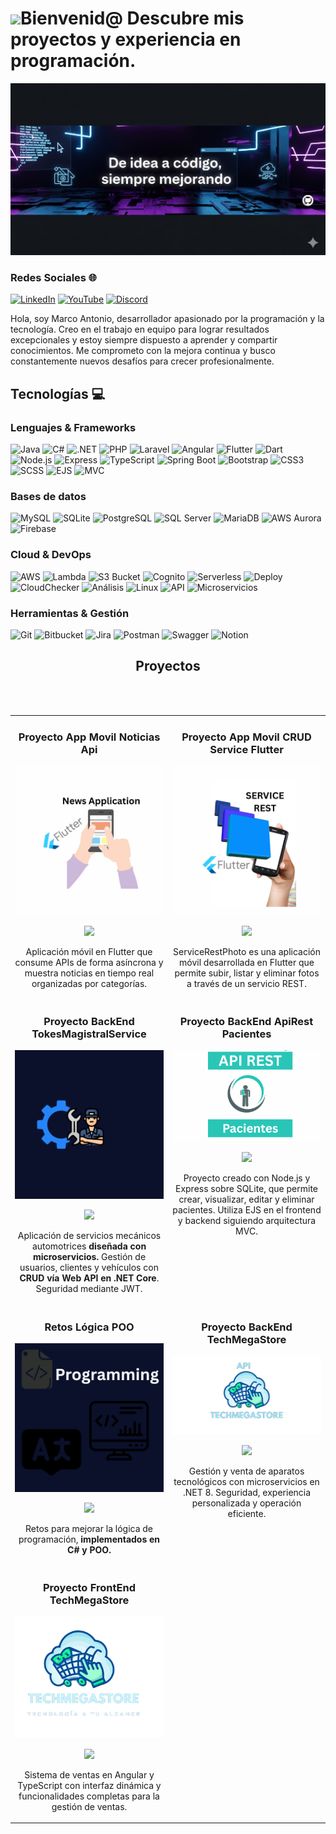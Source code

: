 # <img src="https://media1.giphy.com/media/v1.Y2lkPTc5MGI3NjExcDVuNmxhYzh2MXM0c3F5OWNxNm5tOWJpNGVja2Zka3pmdmd2NTRtZyZlcD12MV9pbnRlcm5hbF9naWZfYnlfaWQmY3Q9cw/5eLDrEaRGHegx2FeF2/giphy.gif" width="150"/>Bienvenid@ Descubre mis proyectos y experiencia en programación.
![Banner de marcoDev](banner-codeDm.png)
<!-- # <img src="https://media.giphy.com/media/lGhBlBMIN2XsEteTN3/giphy.gif" width="150"/>Bienvenid@ a mi GitHub. Soy Marco A. Hernández, descubre mis proyectos y experiencia en programación.
![Banner de marcoDev](banner-codeDm.png) -->
### Redes Sociales 🌐
[![LinkedIn](https://img.shields.io/badge/LinkedIn-%230077B5.svg?style=for-the-badge&logo=linkedin&logoColor=white)](https://www.linkedin.com/in/marco-antonio-santiago-hernandez-636180265/)
[![YouTube](https://img.shields.io/badge/YouTube-%23FF0000.svg?style=for-the-badge&logo=youtube&logoColor=white)](https://www.youtube.com/)
[![Discord](https://img.shields.io/badge/Discord-%235865F2.svg?style=for-the-badge&logo=discord&logoColor=white)](https://discord.com/)

Hola, soy Marco Antonio, desarrollador apasionado por la programación y la tecnología. Creo en el trabajo en equipo para lograr resultados excepcionales y estoy siempre dispuesto a aprender y compartir conocimientos. Me comprometo con la mejora continua y busco constantemente nuevos desafíos para crecer profesionalmente.



## Tecnologías 💻

### Lenguajes & Frameworks
![Java](https://img.shields.io/badge/java-%23ED8B00.svg?style=for-the-badge&logo=openjdk&logoColor=white)
![C#](https://img.shields.io/badge/C%23-%23239120.svg?style=for-the-badge&logo=c-sharp&logoColor=white)
![.NET](https://img.shields.io/badge/.NET-%230078D7.svg?style=for-the-badge&logo=.net&logoColor=white)
![PHP](https://img.shields.io/badge/php-%23777BB4.svg?style=for-the-badge&logo=php&logoColor=white)
![Laravel](https://img.shields.io/badge/laravel-%23FF2D20.svg?style=for-the-badge&logo=laravel&logoColor=white)
![Angular](https://img.shields.io/badge/angular-%23DD0031.svg?style=for-the-badge&logo=angular&logoColor=white)
![Flutter](https://img.shields.io/badge/flutter-%2302569B.svg?style=for-the-badge&logo=flutter&logoColor=white)
![Dart](https://img.shields.io/badge/dart-%230175C2.svg?style=for-the-badge&logo=dart&logoColor=white)
![Node.js](https://img.shields.io/badge/node.js-%23339933.svg?style=for-the-badge&logo=node.js&logoColor=white)
![Express](https://img.shields.io/badge/express-%23404d59.svg?style=for-the-badge)
![TypeScript](https://img.shields.io/badge/typescript-%23007ACC.svg?style=for-the-badge&logo=typescript&logoColor=white)
![Spring Boot](https://img.shields.io/badge/springboot-%236DB33F.svg?style=for-the-badge&logo=spring&logoColor=white)
![Bootstrap](https://img.shields.io/badge/bootstrap-%23563D7C.svg?style=for-the-badge&logo=bootstrap&logoColor=white)
![CSS3](https://img.shields.io/badge/css3-%231572B6.svg?style=for-the-badge&logo=css3&logoColor=white)
![SCSS](https://img.shields.io/badge/sass-%23CC6699.svg?style=for-the-badge&logo=sass&logoColor=white)
![EJS](https://img.shields.io/badge/EJS-%23A91E50.svg?style=for-the-badge)
![MVC](https://img.shields.io/badge/MVC-%23FF8800.svg?style=for-the-badge)

### Bases de datos
![MySQL](https://img.shields.io/badge/mysql-%2300f.svg?style=for-the-badge&logo=mysql&logoColor=white)
![SQLite](https://img.shields.io/badge/sqlite-%23007A8A.svg?style=for-the-badge&logo=sqlite&logoColor=white)
![PostgreSQL](https://img.shields.io/badge/postgresql-%23336791.svg?style=for-the-badge&logo=postgresql&logoColor=white)
![SQL Server](https://img.shields.io/badge/SQLServer-%238C1D40.svg?style=for-the-badge&logo=microsoftsqlserver&logoColor=white)
![MariaDB](https://img.shields.io/badge/mariadb-%234479A1.svg?style=for-the-badge&logo=mariadb&logoColor=white)
![AWS Aurora](https://img.shields.io/badge/AWS_Aurora-%23FF9900.svg?style=for-the-badge)
![Firebase](https://img.shields.io/badge/firebase-%23FFCA28.svg?style=for-the-badge&logo=firebase&logoColor=black)

### Cloud & DevOps
![AWS](https://img.shields.io/badge/AWS-%23FF9900.svg?style=for-the-badge&logo=amazon-aws&logoColor=white)
![Lambda](https://img.shields.io/badge/AWS_Lambda-%234000B5.svg?style=for-the-badge&logo=aws-lambda&logoColor=white)
![S3 Bucket](https://img.shields.io/badge/AWS_S3-%232E7D32.svg?style=for-the-badge)
![Cognito](https://img.shields.io/badge/AWS_Cognito-%2300BFFF.svg?style=for-the-badge)
![Serverless](https://img.shields.io/badge/Serverless-%23F0DB4F.svg?style=for-the-badge)
![Deploy](https://img.shields.io/badge/Deploy-%2333AAFF.svg?style=for-the-badge)
![CloudChecker](https://img.shields.io/badge/CloudChecker-%23FF8800.svg?style=for-the-badge)
![Análisis](https://img.shields.io/badge/Análisis-%23E91E63.svg?style=for-the-badge)
![Linux](https://img.shields.io/badge/Linux-%23000000.svg?style=for-the-badge&logo=linux&logoColor=white)
![API](https://img.shields.io/badge/API-%23007ACC.svg?style=for-the-badge)
![Microservicios](https://img.shields.io/badge/Microservicios-%23FF8800.svg?style=for-the-badge)

### Herramientas & Gestión
![Git](https://img.shields.io/badge/git-%23F05033.svg?style=for-the-badge&logo=git&logoColor=white)
![Bitbucket](https://img.shields.io/badge/Bitbucket-%23001F53.svg?style=for-the-badge&logo=bitbucket&logoColor=white)
![Jira](https://img.shields.io/badge/jira-%23007ACC.svg?style=for-the-badge&logo=jira&logoColor=white)
![Postman](https://img.shields.io/badge/postman-%23FF6C37.svg?style=for-the-badge&logo=postman&logoColor=white)
![Swagger](https://img.shields.io/badge/swagger-%23EDEDED.svg?style=for-the-badge&logo=swagger&logoColor=85EA2D)
![Notion](https://img.shields.io/badge/Notion-%23000000.svg?style=for-the-badge&logo=notion&logoColor=white)


<h2 align="center">Proyectos</h2>
<br><br>

<table width="100%">
  <!-- Fila 0 -->
<!-- Fila Flutter -->
<tr>
  <td width="50%" valign="top" align="center">
    <h3>Proyecto App Movil Noticias Api</h3>
    <a href="flutter-news.png" target="_blank">
      <img src="flutter-news.png" width="100%" alt="Proyecto App Movil Flutter">
    </a>
    <p>
      <a href="https://github.com/MarcoAntonioSantiagoHz/appNewsFlutter/tree/master" target="_blank">
        <img src="https://img.shields.io/badge/CÓDIGO-ff9?style=for-the-badge&logo=github&logoColor=black">
      </a>
    </p>
    <p>
      Aplicación móvil en Flutter que consume APIs de forma asíncrona y muestra noticias en tiempo real organizadas por categorías.
    </p>
  </td>

  <td width="50%" valign="top" align="center">
    <h3>Proyecto App Movil CRUD Service Flutter</h3>
    <a href="flutter.png" target="_blank">
      <img src="flutter.png" width="100%" alt="Proyecto App Movil Flutter">
    </a>
    <p>
      <a href="https://github.com/MarcoAntonioSantiagoHz/ServiceRestPhoto" target="_blank">
        <img src="https://img.shields.io/badge/CÓDIGO-ff9?style=for-the-badge&logo=github&logoColor=black">
      </a>
    </p>
    <p>
      ServiceRestPhoto es una aplicación móvil desarrollada en Flutter que permite subir, listar y eliminar fotos a través de un servicio REST.
    </p>
  </td>
</tr>


  <!-- Fila 2 -->
  <tr>
    <td width="50%" valign="top" align="center">
      <h3>Proyecto BackEnd TokesMagistralService</h3>
      <a href="toks.png" target="_blank">
        <img src="toks.png" width="100%" alt="Proyecto BackEnd TokesMagistralService">
      </a>
      <p>
        <a href="https://github.com/MarcoAntonioSantiagoHz/BackMechanicalServiceTMS-" target="_blank">
          <img src="https://img.shields.io/badge/CÓDIGO-ff9?style=for-the-badge&logo=github&logoColor=black">
        </a>
      </p>
      <p>
        Aplicación de servicios mecánicos automotrices <strong>diseñada con microservicios.</strong> Gestión de usuarios, clientes y vehículos con <strong>CRUD vía Web API en .NET Core</strong>. Seguridad mediante JWT.
      </p>
    </td>
    <td width="50%" valign="top" align="center">
      <h3>Proyecto BackEnd ApiRest Pacientes</h3>
      <a href="apiNode.png" target="_blank">
        <img src="apiNode.png" width="100%" alt="Proyecto BackEnd ApiRest">
      </a>
      <p>
        <a href="https://github.com/MarcoAntonioSantiagoHz/API-Rest-Patient" target="_blank">
          <img src="https://img.shields.io/badge/CÓDIGO-ff9?style=for-the-badge&logo=github&logoColor=black">
        </a>
      </p>
      <p>
        Proyecto creado con Node.js y Express sobre SQLite, que permite crear, visualizar, editar y eliminar pacientes. Utiliza EJS en el frontend y backend siguiendo arquitectura MVC.
      </p>
    </td>
  </tr>

  <!-- Fila 3 -->
  <tr>
    <td width="50%" valign="top" align="center">
      <h3>Retos Lógica POO</h3>
      <a href="poo.png" target="_blank">
        <img src="poo.png" width="100%" alt="Retos Lógica POO">
      </a>
      <p>
        <a href="https://github.com/MarcoAntonioSantiagoHz/Retos-POO-CSharp-Logica" target="_blank">
          <img src="https://img.shields.io/badge/CÓDIGO-80ffaa?style=for-the-badge&logo=github&logoColor=black">
        </a>
      </p>
      <p>
        Retos para mejorar la lógica de programación, <strong>implementados en C# y POO.</strong>
      </p>
    </td>
    <td width="50%" valign="top" align="center">
      <h3>Proyecto BackEnd TechMegaStore</h3>
      <a href="api-tech.png" target="_blank">
        <img src="api-tech.png" width="100%" alt="Proyecto BackEnd TechMegaStore">
      </a>
      <p>
        <a href="https://github.com/MarcoAntonioSantiagoHz/BackEndTechMegastore" target="_blank">
          <img src="https://img.shields.io/badge/CÓDIGO-ff9?style=for-the-badge&logo=github&logoColor=black">
        </a>
      </p>
      <p>
        Gestión y venta de aparatos tecnológicos con microservicios en .NET 8. Seguridad, experiencia personalizada y operación eficiente.
      </p>
    </td>
  </tr>

  <!-- Fila 4 -->
  <tr>
    <td width="50%" valign="top" align="center">
      <h3>Proyecto FrontEnd TechMegaStore</h3>
      <a href="front-tech.png" target="_blank">
        <img src="front-tech.png" width="100%" alt="Proyecto FrontEnd TechMegaStore">
      </a>
      <p>
        <a href="https://github.com/MarcoAntonioSantiagoHz/FrontEndTechMegastore" target="_blank">
          <img src="https://img.shields.io/badge/C%C3%93DIGO-80ffaa?style=for-the-badge&logo=github&logoColor=black">
        </a>
      </p>
      <p>
        Sistema de ventas en Angular y TypeScript con interfaz dinámica y funcionalidades completas para la gestión de ventas.
      </p>
    </td>
    <td width="50%" valign="top" align="center">&nbsp;</td>
  </tr>
</table>


